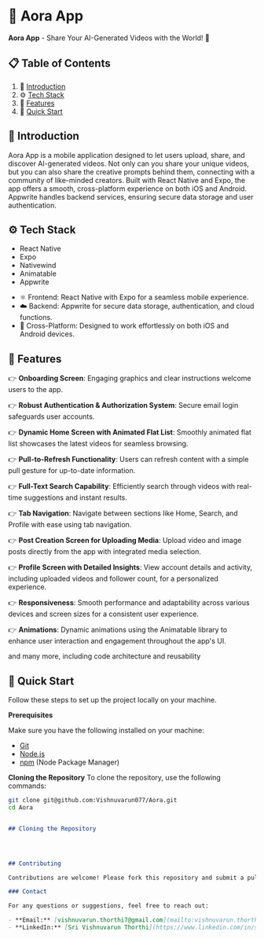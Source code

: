 # 🚀 Aora App

**Aora App** - Share Your AI-Generated Videos with the World! 🎥

## 📋 <a name="table">Table of Contents</a>

1. 🤖 [Introduction](#introduction)
2. ⚙️ [Tech Stack](#tech-stack)
3. 🔋 [Features](#features)
4. 🤸 [Quick Start](#quick-start)


## 🤖 Introduction

Aora App is a mobile application designed to let users upload, share, and discover AI-generated videos. Not only can you share your unique videos, but you can also share the creative prompts behind them, connecting with a community of like-minded creators. Built with React Native and Expo, the app offers a smooth, cross-platform experience on both iOS and Android. Appwrite handles backend services, ensuring secure data storage and user authentication.

## ⚙️ Tech Stack

- React Native
- Expo
- Nativewind
- Animatable
- Appwrite

* ⚛️ Frontend: React Native with Expo for a seamless mobile experience.
* ☁️ Backend: Appwrite for secure data storage, authentication, and cloud functions.
* 📱 Cross-Platform: Designed to work effortlessly on both iOS and Android devices.

## 🔋 Features

👉 **Onboarding Screen**: Engaging graphics and clear instructions welcome users to the app.

👉 **Robust Authentication & Authorization System**: Secure email login safeguards user accounts.

👉 **Dynamic Home Screen with Animated Flat List**: Smoothly animated flat list showcases the latest videos for seamless browsing.

👉 **Pull-to-Refresh Functionality**: Users can refresh content with a simple pull gesture for up-to-date information.

👉 **Full-Text Search Capability**: Efficiently search through videos with real-time suggestions and instant results.

👉 **Tab Navigation**: Navigate between sections like Home, Search, and Profile with ease using tab navigation.

👉 **Post Creation Screen for Uploading Media**: Upload video and image posts directly from the app with integrated media selection.

👉 **Profile Screen with Detailed Insights**: View account details and activity, including uploaded videos and follower count, for a personalized experience.

👉 **Responsiveness**: Smooth performance and adaptability across various devices and screen sizes for a consistent user experience.

👉 **Animations**: Dynamic animations using the Animatable library to enhance user interaction and engagement throughout the app's UI.

and many more, including code architecture and reusability 

## 🤸 Quick Start

Follow these steps to set up the project locally on your machine.

**Prerequisites**

Make sure you have the following installed on your machine:

- [Git](https://git-scm.com/)
- [Node.js](https://nodejs.org/en)
- [npm](https://www.npmjs.com/) (Node Package Manager)

**Cloning the Repository**
To clone the repository, use the following commands:
```bash
git clone git@github.com:Vishnuvarun077/Aora.git
cd Aora
```


```markdown

## Cloning the Repository




## Contributing

Contributions are welcome! Please fork this repository and submit a pull request with your improvements or bug fixes.

### Contact

For any questions or suggestions, feel free to reach out:

- **Email:** [vishnuvarun.thorthi7@gmail.com](mailto:vishnuvarun.thorthi7@gmail.com)
- **LinkedIn:** [Sri Vishnuvarun Thorthi](https://www.linkedin.com/in/sri-vishnuvarun-thorthi/)
```
